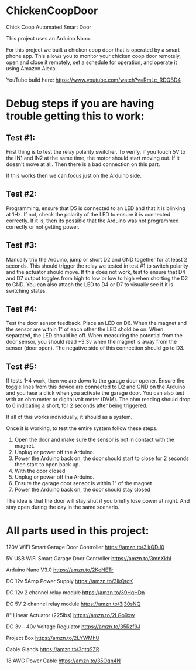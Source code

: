 # ChickenCoopDoor
Chick Coop Automated Smart Door

This project uses an Arduino Nano.

For this project we built a chicken coop door that is operated by a smart phone app. 
This allows you to monitor your chicken coop door remotely, open and close it remotely, set a schedule for operation, and operate it using Amazon Alexa.

YouTube build here: https://www.youtube.com/watch?v=RmLc_RDQBD4

# Debug steps if you are having trouble getting this to work:

## Test #1:
First thing is to test the relay polarity switcher. To verify, if you touch 5V to the IN1 and IN2 at the same time, the motor should start moving out. 
If it doesn't move at all. Then there is a bad connection on this part.
 
If this works then we can focus just on the Arduino side.
 
## Test #2:
Programming, ensure that D5 is connected to an LED and that it is blinking at 1Hz. If not, check the polarity of the LED to ensure it is connected correctly. If it is, then its possible that the Arduino was not programmed correctly or not getting power.
 
## Test #3:
Manually trip the Arduino, jump or short D2 and GND together for at least 2 seconds. This should trigger the relay we tested in test #1 to switch polarity and the actuator should move.
If this does not work, test to ensure that D4 and D7 output toggles from high to low or low to high when shorting the D2 to GND. You can also attach the LED to D4 or D7 to visually see if it is switching states.
 
## Test #4:
Test the door sensor feedback. Place an LED on D6. When the magnet and the sensor are within 1" of each other the LED shold be on. When separated, the LED should be off. When measuring the potential from the door sensor, you should read +3.3v when the magnet is away from the sensor (door open). The negative side of this connection should go to D3. 

## Test #5:
If tests 1-4 work, then we are down to the garage door opener. Ensure the toggle lines from this device are connected to D2 and GND on the Arduino and you hear a click when you activate the garage door. You can also test with an ohm meter or digital volt meter (DVM). The ohm reading should drop to 0 indicating a short, for 2 seconds after being triggered.
 
If all of this works individually, it should as a system.
 
Once it is working, to test the entire system follow these steps.
1. Open the door and make sure the sensor is not in contact with the magnet.
2. Unplug or power off the Arduino.
3. Power the Arduino back on, the door should start to close for 2 seconds then start to open back up.
4. With the door closed
5. Unplug or power off the Arduino.
6. Ensure the garage door sensor is within 1" of the magnet
7. Power the Arduino back on, the door should stay closed
 
The idea is that the door will stay shut if you briefly lose power at night. And stay open during the day in the same scenario.

# All parts used in this project:

120V WiFi Smart Garage Door Controller
https://amzn.to/3ikQDJ0

5V USB WiFi Smart Garage Door Controller
https://amzn.to/3mnXkhl

Arduino Nano V3.0 
https://amzn.to/2KoNETr

DC 12v 5Amp Power Supply
https://amzn.to/3ikQrcK

DC 12v 2 channel relay module
https://amzn.to/39HqHDn

DC 5V 2 channel relay module
https://amzn.to/3j30sNQ

8" Linear Actuator (225lbs)
https://amzn.to/2LGo9xw

DC 3v - 40v Voltage Regulator
https://amzn.to/35Rzf9J

Project Box
https://amzn.to/2LYWMhU

Cable Glands
https://amzn.to/3qtqSZR

18 AWG Power Cable
https://amzn.to/35Oqn4N
